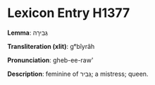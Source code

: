 # Lexicon Entry H1377

**Lemma**: גְּבִירָה

**Transliteration (xlit)**: gᵉbîyrâh

**Pronunciation**: gheb-ee-raw'

**Description**:
feminine of גְּבִיר; a mistress; queen.

